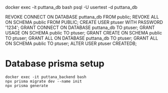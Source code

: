docker exec -it puttana_db bash
psql -U usertest -d puttana_db



REVOKE CONNECT ON DATABASE puttana_db FROM public;
REVOKE ALL ON SCHEMA public FROM PUBLIC;
CREATE USER ptuser WITH PASSWORD '1234';
GRANT CONNECT ON DATABASE puttana_db TO ptuser;
GRANT USAGE ON SCHEMA public TO ptuser;
GRANT CREATE ON SCHEMA public TO ptuser;
GRANT ALL ON DATABASE puttana_db TO ptuser;
GRANT ALL ON SCHEMA public TO ptuser;
ALTER USER ptuser CREATEDB;

# Database prisma setup
```
docker exec -it puttana_backend bash
npx prisma migrate dev --name init
npx prisma generate
```